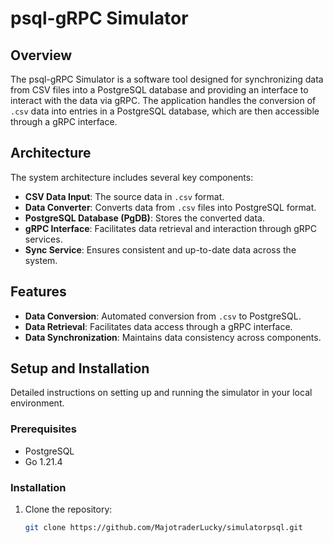 # psql-gRPC Simulator

## Overview
The psql-gRPC Simulator is a software tool designed for synchronizing data from CSV files into a PostgreSQL database and providing an interface to interact with the data via gRPC. The application handles the conversion of `.csv` data into entries in a PostgreSQL database, which are then accessible through a gRPC interface.

## Architecture
The system architecture includes several key components:
- **CSV Data Input**: The source data in `.csv` format.
- **Data Converter**: Converts data from `.csv` files into PostgreSQL format.
- **PostgreSQL Database (PgDB)**: Stores the converted data.
- **gRPC Interface**: Facilitates data retrieval and interaction through gRPC services.
- **Sync Service**: Ensures consistent and up-to-date data across the system.

## Features
- **Data Conversion**: Automated conversion from `.csv` to PostgreSQL.
- **Data Retrieval**: Facilitates data access through a gRPC interface.
- **Data Synchronization**: Maintains data consistency across components.

## Setup and Installation
Detailed instructions on setting up and running the simulator in your local environment.

### Prerequisites
- PostgreSQL
- Go 1.21.4

### Installation
1. Clone the repository:
   ```bash
   git clone https://github.com/MajotraderLucky/simulatorpsql.git
